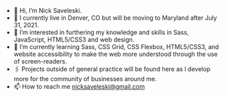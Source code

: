 - 👋 Hi, I’m Nick Saveleski.
- 📍 I currently live in Denver, CO but will be moving to Maryland after July 31, 2021.
- 👀 I’m interested in furthering my knowledge and skills in Sass, JavaScript, HTML5/CSS3 and web design. 
- 🌱 I’m currently learning Sass, CSS Grid, CSS Flexbox, HTML5/CSS3, and website accessibility to make the web more understood through the use of screen-readers. 
- 🖇 Projects outside of general practice will be found here as I develop more for the community of businesses around me. 
- 📫 How to reach me nicksaveleski@gmail.com
